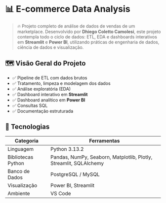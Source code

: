 # 📊 E-commerce Data Analysis

> 🔥 Projeto completo de análise de dados de vendas de um marketplace. Desenvolvido por **Dhiego Coletto Camolesi**, este projeto contempla todo o ciclo de dados: ETL, EDA e dashboards interativos em **Streamlit** e **Power BI**, utilizando práticas de engenharia de dados, ciência de dados e visualização.

## 🗺️ Visão Geral do Projeto

- ✅ Pipeline de ETL com dados brutos
- ✅ Tratamento, limpeza e modelagem dos dados
- ✅ Análise exploratória (EDA)
- ✅ Dashboard interativo em **Streamlit**
- ✅ Dashboard analítico em **Power BI**
- ✅ Consultas SQL
- ✅ Documentação estruturada

## 🚦 Tecnologias

| Categoria            | Ferramentas                                         |
| -------------------- | ---------------------------------------------------- |
| Linguagem            | Python 3.13.2                                          |
| Bibliotecas Python   | Pandas, NumPy, Seaborn, Matplotlib, Plotly, Streamlit, SQLAlchemy |
| Banco de Dados       | PostgreSQL / MySQL                                  |
| Visualização         | Power BI, Streamlit                                 |
| Ambiente             | VS Code                                 |
